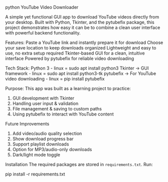 python YouTube Video Downloader

A simple yet functional GUI app to download YouTube videos directly from your desktop. Built with Python, Tkinter, and the pytubefix package, this project demonstrates how easy it can be to combine a clean user interface with powerful backend functionality.

Features:
Paste a YouTube link and instantly prepare it for download
Choose your save location to keep downloads organized
Lightweight and easy to use, no extra setup required
Tkinter-based GUI for a clean, intuitive interface
Powered by pytubefix for reliable video downloading

Tech Stack:
Python 3 - linux = sudo apt install python3
Tkinter → GUI framework - linux = sudo apt install python3-tk
pytubefix → For YouTube video downloading - linux = pip install pytubefix

Purpose: This app was built as a learning project to practice:

1. GUI development with Tkinter
2. Handling user input & validation
3. File management & saving to custom paths
4. Using pytubefix to interact with YouTube content

Future Improvements
1. Add video/audio quality selection
2. Show download progress bar
3. Support playlist downloads
4. Option for MP3/audio-only downloads
6. Dark/light mode toggle

Installation
The required packages are stored in `requirements.txt`. Run:

pip install -r requirements.txt



